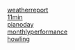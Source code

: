 
[weatherreport](post/weatherreport.md)<br>
[11min](post/11min.md)<br>
[pianoday](post/pianoday.md)<br>
[monthlyperformance](post/mf.md)<br>
[howling](post/howling.md)<br>


